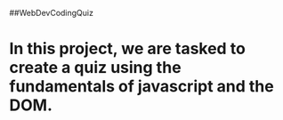 ##WebDevCodingQuiz

# In this project, we are tasked to create a quiz using the fundamentals of javascript and the DOM. 

